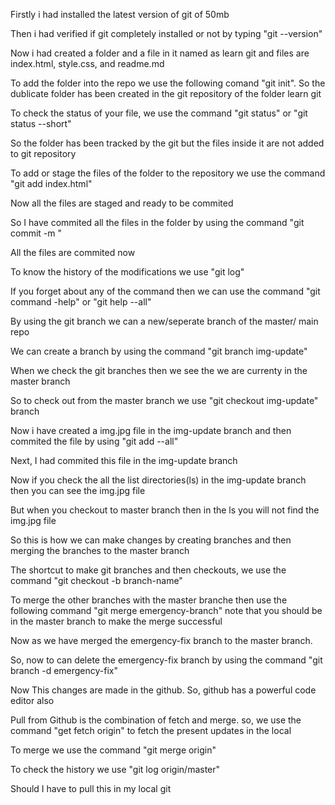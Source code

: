 Firstly i had installed the latest version of git of 50mb

Then i had verified if git completely installed or not by typing "git --version"

Now i had created a folder and a file in it named as learn git and files are index.html, style.css, and readme.md

To add the folder into the repo we use the following comand "git init". So the dublicate folder has been created in the git repository of the folder learn git

To check the status of your file, we use the command "git status" or "git status --short"

So the folder has been tracked by the git but the files inside it are not added to git repository 

To add or stage the files of the folder to the repository we use the command "git add index.html"

Now all the files are staged and ready to be commited

So I have commited all the files in the folder by using the command "git commit -m "

All the files are commited now

To know the history of the modifications we use "git log"

If you forget about any of the command then we can use the command "git command -help" or "git help --all"

By using the git branch we can a new/seperate branch of the master/ main repo

We can create a branch by using the command "git branch img-update"

When we check the git branches then we see the we are currenty in the master branch

So to check out from the master branch we use "git checkout img-update" branch

Now i have created a img.jpg file in the img-update branch and then commited the file by using "git add --all"

Next, I had commited this file in the img-update branch 

Now if you check the all the list directories(ls) in the img-update branch then you can see the img.jpg file

But when you checkout to master branch then in the ls you will not find the img.jpg file

So this is how we can make changes by creating branches and then merging the branches to the master branch

The shortcut to make git branches and then checkouts, we use the command "git checkout -b branch-name"

To merge the other branches with the master branche then use the following command "git merge emergency-branch" note that you should be in the master branch to make the merge successful

Now as we have merged the emergency-fix branch to the master branch.

So, now to can delete the emergency-fix branch by using the command "git branch -d emergency-fix"



Now This changes are made in the github. So, github has a powerful code editor also

Pull from Github is the combination of fetch and merge. so, we use the command "get fetch origin" to fetch the present updates in the local 

To merge we use the command "git merge origin"

To check the history we use "git log origin/master"

Should I have to pull this in my local git





